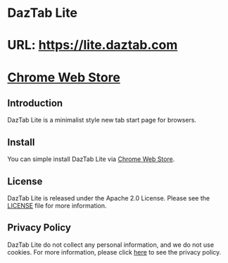 # DazTab Lite

# URL: https://lite.daztab.com
# [Chrome Web Store](https://chrome.google.com/webstore/detail/daztab-lite/bagdffmnpgghcehadgmhcppaphpdfmbb)

## Introduction

DazTab Lite is a minimalist style new tab start page for browsers.

## Install

You can simple install DazTab Lite via [Chrome Web Store](https://chrome.google.com/webstore/detail/daztab-lite/bagdffmnpgghcehadgmhcppaphpdfmbb).

## License

DazTab Lite is released under the Apache 2.0 License. Please see the [LICENSE](/LICENSE) file for more information.

## Privacy Policy

DazTab Lite do not collect any personal information, and we do not use cookies. For more information, please click [here](https://daztab.com/privacy.html) to see the privacy policy.
